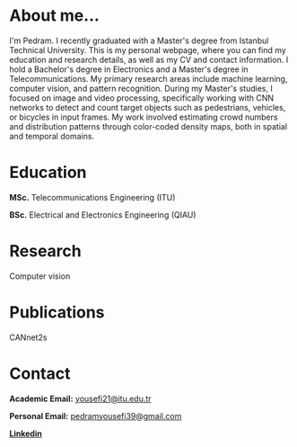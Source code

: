 # About me...
I'm Pedram. I recently graduated with a Master's degree from Istanbul Technical University. This is my personal webpage, where you can find my education and research details, as well as my CV and contact information. I hold a Bachelor's degree in Electronics and a Master's degree in Telecommunications. My primary research areas include machine learning, computer vision, and pattern recognition. During my Master's studies, I focused on image and video processing, specifically working with CNN networks to detect and count target objects such as pedestrians, vehicles, or bicycles in input frames. My work involved estimating crowd numbers and distribution patterns through color-coded density maps, both in spatial and temporal domains.



# Education
**MSc.** Telecommunications Engineering (ITU)

**BSc.** Electrical and Electronics Engineering (QIAU)



          

# Research
Computer vision




# Publications
CANnet2s


# Contact

**Academic Email:** yousefi21@itu.edu.tr

**Personal Email:** pedramyousefi39@gmail.com

**[Linkedin](linkedin.com/in/pedram-yousefi-9b2139197/)**
